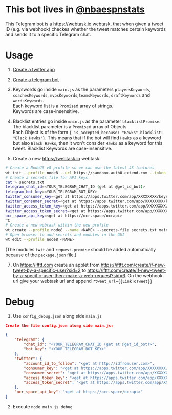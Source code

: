 # This bot lives in [@nbaespnstats](https://t.me/nbaespnstats)
This Telegram bot is a https://webtask.io webtask, that when given a tweet ID (e.g. via webhook) checkes whether the tweet matches certain keywords and sends it to a specific Telegram chat.

# Usage
1. [Create a twitter app](https://apps.twitter.com)

2. [Create a telegram bot](https://core.telegram.org/bots#3-how-do-i-create-a-bot)

3. Keyswords go inside `main.js` as the parameters `playersKeywords`, `coachesKeywords`, `mvpsKeywords`,`teamsKeywords`, `draftKeywords` and `wordsKeywords`.  
    Each keyword list is a `Promise`d array of strings.  
    Keywords are case-insensitive.

4. Blacklist entries go inside `main.js` as the parameter `blacklistPromise`.  
    The blacklist parameter is a `Promise`d array of Objects.  
    Each Object is of the form `{ is_accepted_because: "Hawks",blacklist: "Black Hawks"}`.
    This means that if the bot will find `Hawks` as a keyword but also `Black Hawks`, then it won't consider `Hawks` as a keyword for this tweet. 
    Blacklist Keywords are case-insensitive.

5. Create a new https://webtask.io webtask.  
```bash
# Create a NodeJS v8 profile so we can use the latest JS features
wt init --profile node8 --url https://sandbox.auth0-extend.com --token $(wt profile get default --field token) --container $(wt profile get default --field container)
# Create a secrets file for API keys
cat > secrets.txt
telegram_chat_id=<YOUR_TELEGRAM_CHAT_ID (get at @get_id_bot)>
telegram_bot_key=<YOUR_TELEGRAM_BOT_KEY>
twitter_consumer_key=<get at https://apps.twitter.com/app/XXXXXXXX/keys>
twitter_consumer_secret=<get at https://apps.twitter.com/app/XXXXXXXX/keys>
twitter_access_token_key=<get at https://apps.twitter.com/app/XXXXXXXX/keys>
twitter_access_token_secret=<get at https://apps.twitter.com/app/XXXXXXXX/keys>
ocr_space_api_key=<get at https://ocr.space/ocrapi>
^C
# Create a new webtask within the new profile 
wt create --profile node8 --name <NAME> --secrets-file secrets.txt main.js
# Open browser to add secrets and modules in the GUI
wt edit --profile node8 <NAME>
```
(The modules `twit` and `request-promise` should be added automatically because of the `package.json` file.)

7. On https://ifttt.com create an applet from https://ifttt.com/create/if-new-tweet-by-a-specific-user?sid=2 to https://ifttt.com/create/if-new-tweet-by-a-specific-user-then-make-a-web-request?sid=6.
    On the webhook url give your webtask url and append `?tweet_url={{LinkToTweet}}`

# Debug
1. Use `config_debug.json` along side `main.js`
```json
Create the file config.json along side main.js:

{
    "telegram": {
        "chat_id": "<YOUR_TELEGRAM_CHAT_ID (get at @get_id_bot)>",
        "bot_key": "<YOUR_TELEGRAM_BOT_KEY>"
    },
    "twitter": {
        "account_id_to_follow": "<get at http://idfromuser.com>",
        "consumer_key": "<get at https://apps.twitter.com/app/XXXXXXXX/keys>",
        "consumer_secret": "<get at https://apps.twitter.com/app/XXXXXXXX/keys>",
        "access_token_key": "<get at https://apps.twitter.com/app/XXXXXXXX/keys>",
        "access_token_secret": "<get at https://apps.twitter.com/app/XXXXXXXX/keys>"
    },
    "ocr_space_api_key": "<get at https://ocr.space/ocrapi>"
}
```

2. Execute `node main.js debug`